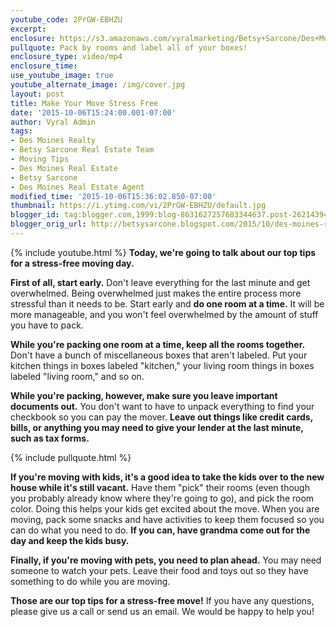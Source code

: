 ```yaml
---
youtube_code: 2PrGW-EBHZU
excerpt:
enclosure: https://s3.amazonaws.com/vyralmarketing/Betsy+Sarcone/Des+Moines+Real+Estate+Agent+A+stress-free+moving+day.mp4
pullquote: Pack by rooms and label all of your boxes!
enclosure_type: video/mp4
enclosure_time:
use_youtube_image: true
youtube_alternate_image: /img/cover.jpg
layout: post
title: Make Your Move Stress Free
date: '2015-10-06T15:24:00.001-07:00'
author: Vyral Admin
tags:
- Des Moines Realty
- Betsy Sarcone Real Estate Team
- Moving Tips
- Des Moines Real Estate
- Betsy Sarcone
- Des Moines Real Estate Agent
modified_time: '2015-10-06T15:36:02.850-07:00'
thumbnail: https://i.ytimg.com/vi/2PrGW-EBHZU/default.jpg
blogger_id: tag:blogger.com,1999:blog-8631627257683344637.post-2621439479734804415
blogger_orig_url: http://betsysarcone.blogspot.com/2015/10/des-moines-real-estate-agent-stress.html
---
```

{% include youtube.html %}
**Today, we're going to talk about our top tips for a stress-free moving day.**

**First of all, start early.** Don't leave everything for the last minute and get overwhelmed. Being overwhelmed just makes the entire process more stressful than it needs to be. Start early and **do one room at a time.** It will be more manageable, and you won't feel overwhelmed by the amount of stuff you have to pack.

**While you're packing one room at a time, keep all the rooms together.** Don't have a bunch of miscellaneous boxes that aren't labeled. Put your kitchen things in boxes labeled "kitchen," your living room things in boxes labeled "living room," and so on.

**While you're packing, however, make sure you leave important documents out.** You don't want to have to unpack everything to find your checkbook so you can pay the mover. **Leave out things like credit cards, bills, or anything you may need to give your lender at the last minute, such as tax forms.**

{% include pullquote.html %}

**If you're moving with kids, it's a good idea to take the kids over to the new house while it's still vacant.** Have them "pick" their rooms (even though you probably already know where they're going to go), and pick the room color. Doing this helps your kids get excited about the move. When you are moving, pack some snacks and have activities to keep them focused so you can do what you need to do. **If you can, have grandma come out for the day and keep the kids busy.**

**Finally, if you're moving with pets, you need to plan ahead.** You may need someone to watch your pets. Leave their food and toys out so they have something to do while you are moving.

**Those are our top tips for a stress-free move!** If you have any questions, please give us a call or send us an email. We would be happy to help you!

